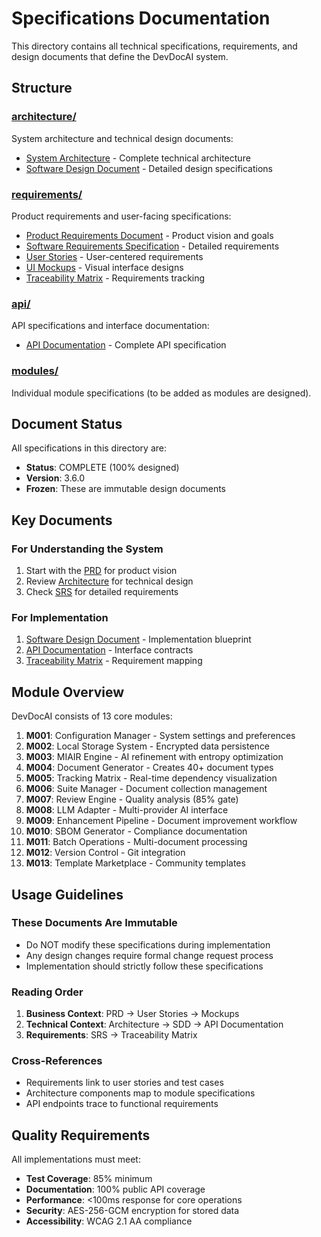 # Specifications Documentation

This directory contains all technical specifications, requirements, and design documents that define the DevDocAI system.

## Structure

### [architecture/](architecture/)

System architecture and technical design documents:

- [System Architecture](architecture/DESIGN-devdocsai-architecture.md) - Complete technical architecture
- [Software Design Document](architecture/DESIGN-devdocsai-sdd.md) - Detailed design specifications

### [requirements/](requirements/)

Product requirements and user-facing specifications:

- [Product Requirements Document](requirements/DESIGN-devdocai-prd.md) - Product vision and goals
- [Software Requirements Specification](requirements/DESIGN-devdocai-srs.md) - Detailed requirements
- [User Stories](requirements/DESIGN-devdocsai-user-stories.md) - User-centered requirements
- [UI Mockups](requirements/DESIGN-devdocai-mockups.md) - Visual interface designs
- [Traceability Matrix](requirements/DESIGN-devdocsai-traceability-matrix.md) - Requirements tracking

### [api/](api/)

API specifications and interface documentation:

- [API Documentation](api/DESIGN-devdocai-api-documentation.md) - Complete API specification

### [modules/](modules/)

Individual module specifications (to be added as modules are designed).

## Document Status

All specifications in this directory are:

- **Status**: COMPLETE (100% designed)
- **Version**: 3.6.0
- **Frozen**: These are immutable design documents

## Key Documents

### For Understanding the System

1. Start with the [PRD](requirements/DESIGN-devdocai-prd.md) for product vision
2. Review [Architecture](architecture/DESIGN-devdocsai-architecture.md) for technical design
3. Check [SRS](requirements/DESIGN-devdocai-srs.md) for detailed requirements

### For Implementation

1. [Software Design Document](architecture/DESIGN-devdocsai-sdd.md) - Implementation blueprint
2. [API Documentation](api/DESIGN-devdocai-api-documentation.md) - Interface contracts
3. [Traceability Matrix](requirements/DESIGN-devdocsai-traceability-matrix.md) - Requirement mapping

## Module Overview

DevDocAI consists of 13 core modules:

1. **M001**: Configuration Manager - System settings and preferences
2. **M002**: Local Storage System - Encrypted data persistence
3. **M003**: MIAIR Engine - AI refinement with entropy optimization
4. **M004**: Document Generator - Creates 40+ document types
5. **M005**: Tracking Matrix - Real-time dependency visualization
6. **M006**: Suite Manager - Document collection management
7. **M007**: Review Engine - Quality analysis (85% gate)
8. **M008**: LLM Adapter - Multi-provider AI interface
9. **M009**: Enhancement Pipeline - Document improvement workflow
10. **M010**: SBOM Generator - Compliance documentation
11. **M011**: Batch Operations - Multi-document processing
12. **M012**: Version Control - Git integration
13. **M013**: Template Marketplace - Community templates

## Usage Guidelines

### These Documents Are Immutable

- Do NOT modify these specifications during implementation
- Any design changes require formal change request process
- Implementation should strictly follow these specifications

### Reading Order

1. **Business Context**: PRD → User Stories → Mockups
2. **Technical Context**: Architecture → SDD → API Documentation
3. **Requirements**: SRS → Traceability Matrix

### Cross-References

- Requirements link to user stories and test cases
- Architecture components map to module specifications
- API endpoints trace to functional requirements

## Quality Requirements

All implementations must meet:

- **Test Coverage**: 85% minimum
- **Documentation**: 100% public API coverage
- **Performance**: <100ms response for core operations
- **Security**: AES-256-GCM encryption for stored data
- **Accessibility**: WCAG 2.1 AA compliance
